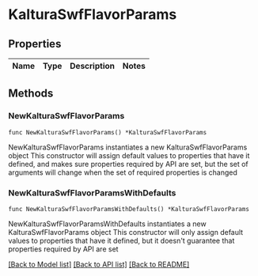 # KalturaSwfFlavorParams

## Properties

Name | Type | Description | Notes
------------ | ------------- | ------------- | -------------

## Methods

### NewKalturaSwfFlavorParams

`func NewKalturaSwfFlavorParams() *KalturaSwfFlavorParams`

NewKalturaSwfFlavorParams instantiates a new KalturaSwfFlavorParams object
This constructor will assign default values to properties that have it defined,
and makes sure properties required by API are set, but the set of arguments
will change when the set of required properties is changed

### NewKalturaSwfFlavorParamsWithDefaults

`func NewKalturaSwfFlavorParamsWithDefaults() *KalturaSwfFlavorParams`

NewKalturaSwfFlavorParamsWithDefaults instantiates a new KalturaSwfFlavorParams object
This constructor will only assign default values to properties that have it defined,
but it doesn't guarantee that properties required by API are set


[[Back to Model list]](../README.md#documentation-for-models) [[Back to API list]](../README.md#documentation-for-api-endpoints) [[Back to README]](../README.md)


